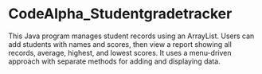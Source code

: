 # CodeAlpha_Studentgradetracker
This Java program manages student records using an ArrayList. Users can add students with names and scores, then view a report showing all records, average, highest, and lowest scores. It uses a menu-driven approach with separate methods for adding and displaying data.
